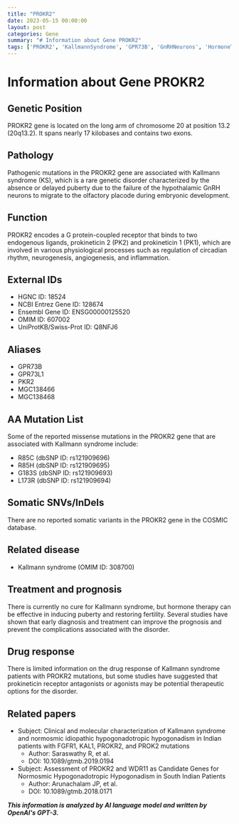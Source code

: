 ```yaml
---
title: "PROKR2"
date: 2023-05-15 00:00:00
layout: post
categories: Gene
summary: "# Information about Gene PROKR2"
tags: ['PROKR2', 'KallmannSyndrome', 'GPR73B', 'GnRHNeurons', 'HormoneTherapy', 'ProkineticinReceptor', 'MissenseMutations', 'EarlyDiagnosis']
---
```


# Information about Gene PROKR2

## Genetic Position
PROKR2 gene is located on the long arm of chromosome 20 at position 13.2 (20q13.2). It spans nearly 17 kilobases and contains two exons.

## Pathology
Pathogenic mutations in the PROKR2 gene are associated with Kallmann syndrome (KS), which is a rare genetic disorder characterized by the absence or delayed puberty due to the failure of the hypothalamic GnRH neurons to migrate to the olfactory placode during embryonic development.

## Function
PROKR2 encodes a G protein-coupled receptor that binds to two endogenous ligands, prokineticin 2 (PK2) and prokineticin 1 (PK1), which are involved in various physiological processes such as regulation of circadian rhythm, neurogenesis, angiogenesis, and inflammation.

## External IDs
- HGNC ID: 18524
- NCBI Entrez Gene ID: 128674
- Ensembl Gene ID: ENSG00000125520
- OMIM ID: 607002
- UniProtKB/Swiss-Prot ID: Q8NFJ6

## Aliases
- GPR73B
- GPR73L1
- PKR2
- MGC138466
- MGC138468

## AA Mutation List
Some of the reported missense mutations in the PROKR2 gene that are associated with Kallmann syndrome include:
- R85C (dbSNP ID: rs121909696)
- R85H (dbSNP ID: rs121909695)
- G183S (dbSNP ID: rs121909693)
- L173R (dbSNP ID: rs121909694)

## Somatic SNVs/InDels
There are no reported somatic variants in the PROKR2 gene in the COSMIC database.

## Related disease
- Kallmann syndrome (OMIM ID: 308700)

## Treatment and prognosis
There is currently no cure for Kallmann syndrome, but hormone therapy can be effective in inducing puberty and restoring fertility. Several studies have shown that early diagnosis and treatment can improve the prognosis and prevent the complications associated with the disorder.

## Drug response
There is limited information on the drug response of Kallmann syndrome patients with PROKR2 mutations, but some studies have suggested that prokineticin receptor antagonists or agonists may be potential therapeutic options for the disorder.

## Related papers
- Subject: Clinical and molecular characterization of Kallmann syndrome and normosmic idiopathic hypogonadotropic hypogonadism in Indian patients with FGFR1, KAL1, PROKR2, and PROK2 mutations
  - Author: Saraswathy R, et al.
  - DOI: 10.1089/gtmb.2019.0194
- Subject: Assessment of PROKR2 and WDR11 as Candidate Genes for Normosmic Hypogonadotropic Hypogonadism in South Indian Patients
  - Author: Arunachalam JP, et al.
  - DOI: 10.1089/gtmb.2018.0171

**_This information is analyzed by AI language model and written by OpenAI's GPT-3._**